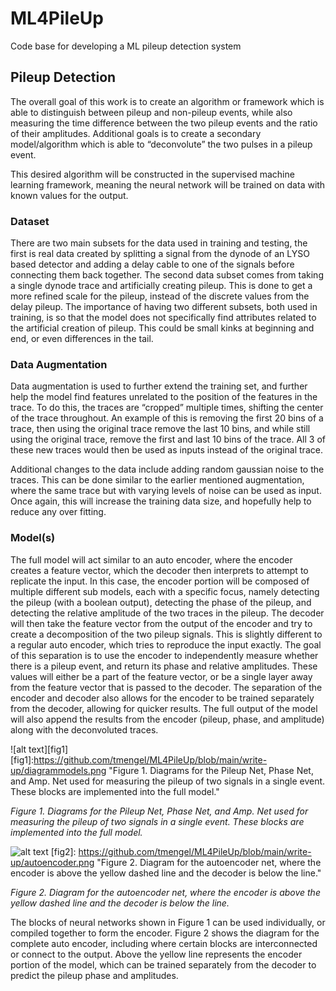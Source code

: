 # ML4PileUp
Code base for developing a ML pileup detection system

## Pileup Detection

The overall goal of this work is to create an algorithm or framework which is able to distinguish between pileup and non-pileup events, while also measuring the time difference between the two pileup events and the ratio of their amplitudes.  Additional goals is to create a secondary model/algorithm which is able to “deconvolute” the two pulses in a pileup event.

This desired algorithm will be constructed in the supervised machine learning framework, meaning the neural network will be trained on data with known values for the output.

### Dataset
There are two main subsets for the data used in training and testing, the first is real data created by splitting a signal from the dynode of an LYSO based detector and adding a delay cable to one of the signals before connecting them back together.  The second data subset comes from taking a single dynode trace and artificially creating pileup.  This is done to get a more refined scale for the pileup, instead of the discrete values from the delay pileup.  The importance of having two different subsets, both used in training, is so that the model does not specifically find attributes related to the artificial creation of pileup.  This could be small kinks at beginning and end, or even differences in the tail.  

### Data Augmentation	
Data augmentation is used to further extend the training set, and further help the model find features unrelated to the position of the features in the trace.  To do this, the traces are “cropped” multiple times, shifting the center of the trace throughout.  An example of this is removing the first 20 bins of a trace, then using the original trace remove the last 10 bins, and while still using the original trace, remove the first and last 10 bins of the trace.  All 3 of these new traces would then be used as inputs instead of the original trace.

Additional changes to the data include adding random gaussian noise to the traces.  This can be done similar to the earlier mentioned augmentation, where the same trace but with varying levels of noise can be used as input.  Once again, this will increase the training data size, and hopefully help to reduce any over fitting.

### Model(s)
The full model will act similar to an auto encoder, where the encoder creates a feature vector, which the decoder then interprets to attempt to replicate the input.  In this case, the encoder portion will be composed of multiple different sub models, each with a specific focus, namely detecting the pileup (with a boolean output), detecting the phase of the pileup, and detecting the relative amplitude of the two traces in the pileup.  The decoder will then take the feature vector from the output of the encoder and try to create a decomposition of the two pileup signals.  This is slightly different to a regular auto encoder, which tries to reproduce the input exactly.  The goal of this separation is to use the encoder to independently measure whether there is a pileup event, and return its phase and relative amplitudes.  These values will either be a part of the feature vector, or be a single layer away from the feature vector that is passed to the decoder.  The separation of the encoder and decoder also allows for the encoder to be trained separately from the decoder, allowing for quicker results.  The full output of the model will also append the results from the encoder (pileup, phase, and amplitude) along with the deconvoluted traces.

![alt text][fig1]
[fig1]:https://github.com/tmengel/ML4PileUp/blob/main/write-up/diagrammodels.png "Figure 1. Diagrams for the Pileup Net, Phase Net, and Amp. Net used for measuring the pileup of two signals in a single event.  These blocks are implemented into the full model."
 
*Figure 1. Diagrams for the Pileup Net, Phase Net, and Amp. Net used for measuring the pileup of two signals in a single event.  These blocks are implemented into the full model.*

 
![alt text](https://github.com/tmengel/ML4PileUp/write-up/autoencoder.png?raw=true)
[fig2]: https://github.com/tmengel/ML4PileUp/blob/main/write-up/autoencoder.png "Figure 2. Diagram for the autoencoder net, where the encoder is above the yellow dashed line and the decoder is below the line."

*Figure 2. Diagram for the autoencoder net, where the encoder is above the yellow dashed line and the decoder is below the line.*

The blocks of neural networks shown in Figure 1 can be used individually, or compiled together to form the encoder.  Figure 2 shows the diagram for the complete auto encoder, including where certain blocks are interconnected or connect to the output.  Above the yellow line represents the encoder portion of the model, which can be trained separately from the decoder to predict the pileup phase and amplitudes.  

